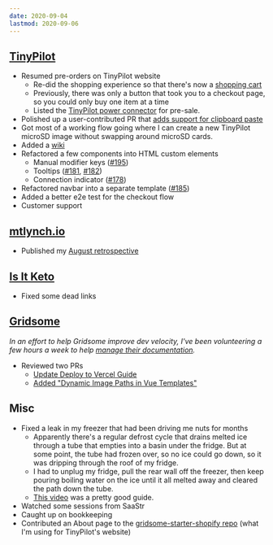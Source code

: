 ```yaml
---
date: 2020-09-04
lastmod: 2020-09-06
---
```


## [TinyPilot](https://tinypilotkvm.com)

- Resumed pre-orders on TinyPilot website
  - Re-did the shopping experience so that there's now a [shopping cart](2fcN.webp)
  - Previously, there was only a button that took you to a checkout page, so you could only buy one item at a time
  - Listed the [TinyPilot power connector](https://tinypilotkvm.com/product/tinypilot-power-connector) for pre-sale.
- Polished up a user-contributed PR that [adds support for clipboard paste](https://github.com/mtlynch/tinypilot/pull/194)
- Got most of a working flow going where I can create a new TinyPilot microSD image without swapping around microSD cards.
- Added a [wiki](https://github.com/mtlynch/tinypilot/wiki)
- Refactored a few components into HTML custom elements
  - Manual modifier keys ([#195](https://github.com/mtlynch/tinypilot/pull/195))
  - Tooltips ([#181](https://github.com/mtlynch/tinypilot/pull/181), [#182](https://github.com/mtlynch/tinypilot/pull/182))
  - Connection indicator ([#178](https://github.com/mtlynch/tinypilot/pull/178))
- Refactored navbar into a separate template ([#185](https://github.com/mtlynch/tinypilot/pull/185))
- Added a better e2e test for the checkout flow
- Customer support

## [mtlynch.io](https://mtlynch.io)

- Published my [August retrospective](https://mtlynch.io/retrospectives/2020/09/)

## [Is It Keto](https://isitketo.org)

- Fixed some dead links

## [Gridsome](https://gridsome.org)

_In an effort to help Gridsome improve dev velocity, I've been volunteering a few hours a week to help [manage their documentation](https://github.com/gridsome/gridsome.org)._

- Reviewed two PRs
  - [Update Deploy to Vercel Guide](https://github.com/gridsome/gridsome.org/pull/517)
  - [Added "Dynamic Image Paths in Vue Templates"](https://github.com/gridsome/gridsome.org/pull/519)

## Misc

- Fixed a leak in my freezer that had been driving me nuts for months
  - Apparently there's a regular defrost cycle that drains melted ice through a tube that empties into a basin under the fridge. But at some point, the tube had frozen over, so no ice could go down, so it was dripping through the roof of my fridge.
  - I had to unplug my fridge, pull the rear wall off the freezer, then keep pouring boiling water on the ice until it all melted away and cleared the path down the tube.
  - [This video](https://www.youtube.com/watch?v=G6TNv1FC82w) was a pretty good guide.
- Watched some sessions from SaaStr
- Caught up on bookkeeping
- Contributed an About page to the [gridsome-starter-shopify repo](https://github.com/thetre97/gridsome-starter-shopify/pull/12) (what I'm using for TinyPilot's website)

